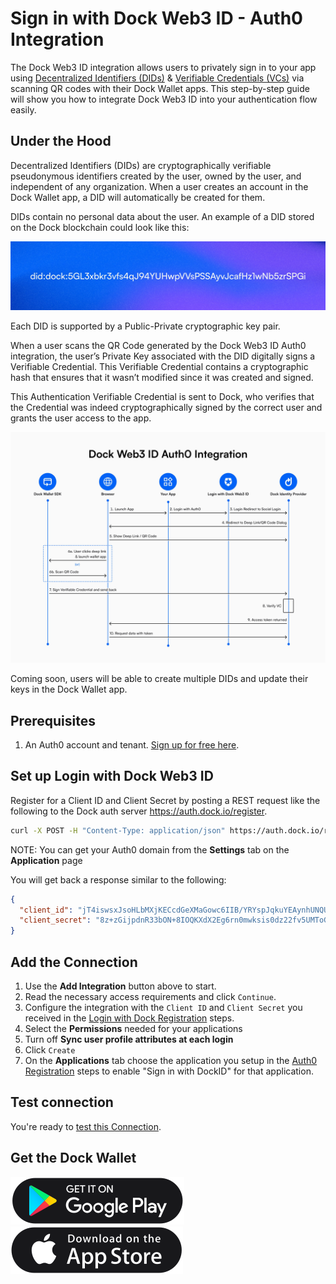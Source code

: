 # Sign in with Dock Web3 ID - Auth0 Integration

The Dock Web3 ID integration allows users to privately sign in to your app using [Decentralized Identifiers (DIDs)](https://docs.api.dock.io/#dids) & [Verifiable Credentials (VCs)](https://www.dock.io/) via scanning QR codes with their Dock Wallet apps. This step-by-step guide will show you how to integrate Dock Web3 ID into your authentication flow easily.

## Under the Hood

Decentralized Identifiers (DIDs) are cryptographically verifiable pseudonymous identifiers created by the user, owned by the user, and independent of any organization. When a user creates an account in the Dock Wallet app, a DID will automatically be created for them.

DIDs contain no personal data about the user. An example of a DID stored on the Dock blockchain could look like this:

![sample-did](../media/DID%20example.jpg)

Each DID is supported by a Public-Private cryptographic key pair.

When a user scans the QR Code generated by the Dock Web3 ID Auth0 integration, the user’s Private Key associated with the DID digitally signs a Verifiable Credential. This Verifiable Credential contains a cryptographic hash that ensures that it wasn’t modified since it was created and signed.

This Authentication Verifiable Credential is sent to Dock, who verifies that the Credential was indeed cryptographically signed by the correct user and grants the user access to the app.

![auth-flow](../media/Dock%20Web3%20ID%20Auth0%20Integration.jpg)

Coming soon, users will be able to create multiple DIDs and update their keys in the Dock Wallet app.

## Prerequisites

1. An Auth0 account and tenant. [Sign up for free here](https://auth0.com/signup).

## Set up Login with Dock Web3 ID

Register for a Client ID and Client Secret by posting a REST request like the following to the Dock auth server <https://auth.dock.io/register>.

```bash
curl -X POST -H "Content-Type: application/json" https://auth.dock.io/register -d '{"name": "My App", "website": "https://www.my-app.org", "redirect_uris":["https://YOUR_AUTH0_DOMAIN/login/callback"]}'
```

NOTE: You can get your Auth0 domain from the **Settings** tab on the **Application** page

You will get back a response similar to the following:

```json
{
  "client_id": "jT4iswsxJsoHLbMXjKECcdGeXMaGowc6IIB/YRYspJqkuYEAynhUNQUOVMosGxwjJ5/DKNMafsmupXiA26GfceUIorCIlQDo+f7iq/H7MFtkfDBkKnW1iUEOcC/9nP2E",
  "client_secret": "8z+zGijpdnR33bON+8IOQKXdX2Eg6rn0mwksis0dz22fv5UMToGbjazcGNRM1Ary"
}
```

## Add the Connection

1. Use the **Add Integration** button above to start.
2. Read the necessary access requirements and click `Continue`.
3. Configure the integration with the `Client ID` and `Client Secret` you received in the [Login with Dock Registration](#setup-login-with-dock-web3-id) steps.
4. Select the **Permissions** needed for your applications
5. Turn off **Sync user profile attributes at each login**
6. Click `Create`
7. On the **Applications** tab choose the application you setup in the [Auth0 Registration](#auth0-registration) steps to enable "Sign in with DockID" for that application.

## Test connection

You're ready to [test this Connection](https://auth0.com/docs/authenticate/identity-providers/test-connections).

## Get the Dock Wallet

[![Google Play](../media/gplay.svg)](https://play.google.com/store/apps/details?id=com.dockapp) [![App Store](../media/app-store.svg)](https://apps.apple.com/us/app/dock-crypto-wallet/id1565227368)
